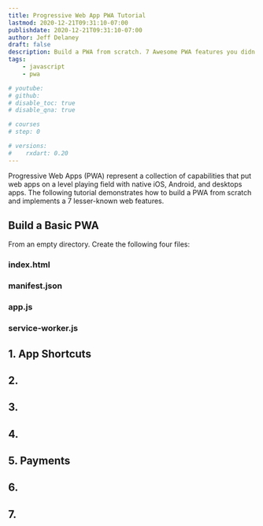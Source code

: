 ```yaml
---
title: Progressive Web App PWA Tutorial
lastmod: 2020-12-21T09:31:10-07:00
publishdate: 2020-12-21T09:31:10-07:00
author: Jeff Delaney
draft: false
description: Build a PWA from scratch. 7 Awesome PWA features you didn't know about. 
tags: 
    - javascript
    - pwa

# youtube: 
# github: 
# disable_toc: true
# disable_qna: true

# courses
# step: 0

# versions:
#    rxdart: 0.20
---
```


Progressive Web Apps (PWA) represent a collection of capabilities that put web apps on a level playing field with native iOS, Android, and desktops apps. The following tutorial demonstrates how to build a PWA from scratch and implements a 7 lesser-known web features. 

## Build a Basic PWA

From an empty directory. Create the following four files:

### index.html
### manifest.json
### app.js
### service-worker.js

## 1. App Shortcuts
## 2.
## 3. 
## 4.

## 5. Payments

## 6. 

## 7. 